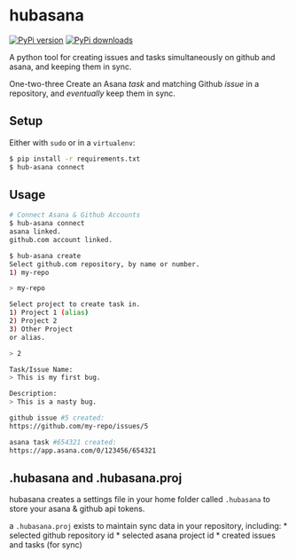 # hubasana

[![PyPi version](https://pypip.in/v/hubasana/badge.png)](https://crate.io/packages/hubasana/)
[![PyPi downloads](https://pypip.in/d/hubasana/badge.png)](https://crate.io/packages/hubasana/)

A python tool for creating issues and tasks simultaneously on github and asana, and keeping them in sync.

One-two-three Create an Asana *task* and matching Github *issue* in a repository,
and _eventually_ keep them in sync.

## Setup

Either with `sudo` or in a `virtualenv`:

```bash
$ pip install -r requirements.txt
$ hub-asana connect
```

## Usage

```bash
# Connect Asana & Github Accounts
$ hub-asana connect
asana linked.
github.com account linked.

$ hub-asana create
Select github.com repository, by name or number.
1) my-repo

> my-repo

Select project to create task in.
1) Project 1 (alias)
2) Project 2
3) Other Project
or alias.

> 2

Task/Issue Name:
> This is my first bug.

Description:
> This is a nasty bug.

github issue #5 created:
https://github.com/my-repo/issues/5

asana task #654321 created:
https://app.asana.com/0/123456/654321

```

## .hubasana and .hubasana.proj

hubasana creates a settings file in your home folder called `.hubasana` to store your asana & github api tokens.

a `.hubasana.proj` exists to maintain sync data in your repository, including:
    * selected github repository id
    * selected asana project id
    * created issues and tasks (for sync)


